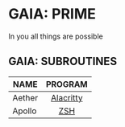 # GAIA: PRIME
In you all things are possible


## GAIA: SUBROUTINES

| NAME | PROGRAM |
| --- | :---: | 
| Aether | [Alacritty](https://github.com/RuiArmada/GAIA/tree/main/Aether) |
| Apollo | [ZSH](https://github.com/RuiArmada/GAIA/tree/main/Apollo) |
